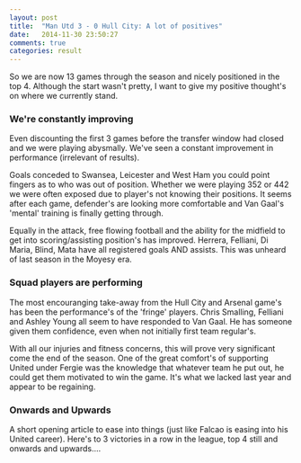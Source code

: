 ```yaml
---
layout: post
title:  "Man Utd 3 - 0 Hull City: A lot of positives"
date:   2014-11-30 23:50:27
comments: true
categories: result
---
```


So we are now 13 games through the season and nicely positioned in the top 4. Although the start wasn't pretty, I want to give my positive thought's on where we currently stand.


### We're constantly improving 

Even discounting the first 3 games before the transfer window had closed and we were playing abysmally. We've seen a constant improvement in performance (irrelevant of results). 

Goals conceded to Swansea, Leicester and West Ham you could point fingers as to who was out of position. Whether we were playing 352 or 442 we were often exposed due to player's not knowing their positions. It seems after each game, defender's are looking more comfortable and Van Gaal's 'mental' training is finally getting through.

Equally in the attack, free flowing football and the ability for the midfield to get into scoring/assisting position's has improved. Herrera, Felliani, Di Maria, Blind, Mata have all registered goals AND assists. This was unheard of last season in the Moyesy era.


### Squad players are performing 

The most encouranging take-away from the Hull City and Arsenal game's has been the performance's of the 'fringe' players. Chris Smalling, Felliani and Ashley Young all seem to have responded to Van Gaal. He has someone given them confidence, even when not initially first team regular's. 

With all our injuries and fitness concerns, this will prove very significant come the end of the season. One of the great comfort's of supporting United under Fergie was the knowledge that whatever team he put out, he could get them motivated to win the game. It's what we lacked last year and appear to be regaining.

### Onwards and Upwards

A short opening article to ease into things (just like Falcao is easing into his United career). Here's to 3 victories in a row in the league, top 4 still and onwards and upwards....


